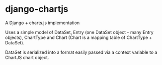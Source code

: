 # django-chartjs
A Django + charts.js implementation

Uses a simple model of DataSet, Entry (one DataSet object - many Entry objects), ChartType and Chart (Chart is a mapping table of ChartType + DataSet).

DataSet is serialized into a format easily passed via a context variable to a ChartJS chart object.
